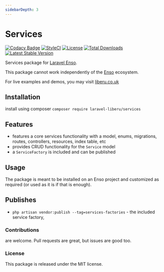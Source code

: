```yaml
---
sidebarDepth: 3
---
```


# Services

[![Codacy Badge](https://api.codacy.com/project/badge/Grade/6e342eff10f24db5b89be5fe203e424d)](https://www.codacy.com/app/laravel-liberu/services?utm_source=github.com&amp;utm_medium=referral&amp;utm_content=laravel-liberu/services&amp;utm_campaign=Badge_Grade)
[![StyleCI](https://github.styleci.io/repos/85492361/shield?branch=master)](https://github.styleci.io/repos/85492361)
[![License](https://poser.pugx.org/laravel-liberu/services/license)](https://packagist.org/packages/laravel-liberu/datatable)
[![Total Downloads](https://poser.pugx.org/laravel-liberu/services/downloads)](https://packagist.org/packages/laravel-liberu/services)
[![Latest Stable Version](https://poser.pugx.org/laravel-liberu/services/version)](https://packagist.org/packages/laravel-liberu/services)

Services package for [Laravel Enso](https://github.com/laravel-liberu/Enso).

This package cannot work independently of the [Enso](https://github.com/laravel-liberu/Enso) ecosystem.

For live examples and demos, you may visit [liberu.co.uk](https://www.liberu.co.uk)


## Installation

install using composer `composer require laravel-liberu/services` 

## Features

- features a core services functionality with a model, enums, migrations, 
routes, controllers, resources, index table, etc 
- provides CRUD functionality for the `Service` model
- a `ServiceFactory` is included and can be published

## Usage

The package is meant to be installed on an Enso project and customized as required 
(or used as it is if that is enough). 
   
## Publishes

- `php artisan vendor:publish --tag=services-factories` - the included service factory,
   
   
### Contributions

are welcome. Pull requests are great, but issues are good too.

### License

This package is released under the MIT license.

